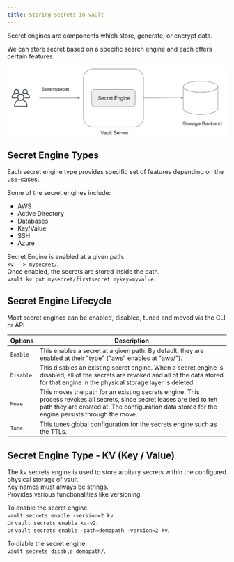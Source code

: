 ```yaml
---
title: Storing Secrets in vault
---
```


Secret engines are components which store, generate, or encrypt data.  

We can store secret based on a specific search engine and each offers certain features.  

![Secret-engine](./Images/secret-engine.png)

## Secret Engine Types

Each secret engine type provides specific set of features depending on the use-cases.

Some of the secret engines include:

* AWS
* Active Directory
* Databases
* Key/Value
* SSH
* Azure

Secret Engine is enabled at a given path.  
`kv --> mysecret/`.  
Once enabled, the secrets are stored inside the path.  
`vault kv put mysecret/firstsecret mykey=myvalue`.  

## Secret Engine Lifecycle

Most secret engines can be enabled, disabled, tuned and moved via the CLI or API.  

Options | Description
--- | ---
`Enable` | This enables a secret at a given path. By default, they are enabled at their "type" ("aws" enables at "aws/").  
`Disable` | This disables an existing secret engine. When a secret engine is disabled, all of the secrets are revoked and all of the data stored for that engine in the physical storage layer is deleted.
`Move` | This moves the path for an existing secrets engine. This process revokes all secrets, since secret leases are tied to teh path they are created at. The configuration data stored for the engine persists through the move.
`Tune` | This tunes global configuration for the secrets engine such as the TTLs.

## Secret Engine Type - KV (Key / Value)

The kv secrets engine is used to store arbitary secrets within the configured physical storage of vault.    
Key names must always be strings.  
Provides various functionalities like versioning.  

To enable the secret engine.  
`vault secrets enable -version=2 kv`    
or `vault secrets enable kv-v2`.    
or `vault secrets enable -path=demopath -version=2 kv`.    

To diable the secret engine.   
`vault secrets disable demopath/`.   
